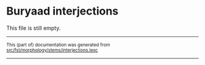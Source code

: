 # Buryaad interjections

This file is still empty.

* * *

<small>This (part of) documentation was generated from [src/fst/morphology/stems/interjections.lexc](https://github.com/giellalt/lang-bxr/blob/main/src/fst/morphology/stems/interjections.lexc)</small>

---

